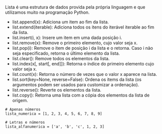 Lista é uma estrutura de dados provida pela própria linguagem e que utilizamos muito na programação Python.

- list.append(x): Adiciona um item ao fim da lista.
- list.extend(iterable): Adiciona todos os itens do iterável iterable ao fim da lista.
- list.insert(i, x): Insere um item em uma dada posição i.
- list.remove(x): Remove o primeiro elemento, cujo valor seja x.
- list.pop(i): Remove o item de posição i da lista e o retorna. Caso i não seja especificado, retorna o último elemento da lista.
- list.clear(): Remove todos os elementos da lista.
- list.index(x[, start[, end]]): Retorna o índice do primeiro elemento cujo valor seja x.
- list.count(x): Retorna o número de vezes que o valor x aparece na lista.
- list.sort(key=None, reverse=False): Ordena os items da lista (os argumentos podem ser usados para customizar a ordenação).
- list.reverse(): Reverte os elementos da lista.
- list.copy(): Retorna uma lista com a cópia dos elementos da lista de origem.

```
# Apenas números
lista_numerica = [1, 2, 3, 4, 5, 6, 7, 8, 9]

# Letras e números
lista_alfanumerica = ['a', 'b', 'c', 1, 2, 3]
```
